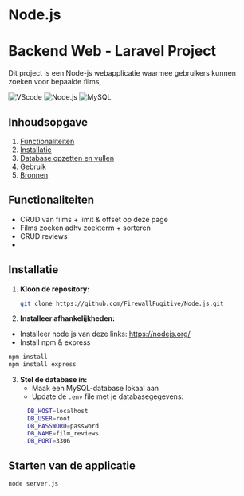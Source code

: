 # Node.js
# Backend Web - Laravel Project
Dit project is een Node-js webapplicatie waarmee gebruikers kunnen zoeken voor bepaalde films, 

![VScode](https://img.shields.io/badge/VScode-v1.96.2-blue?style=for-the-badge&logo=visual-studio-code&logoColor=white&labelColor=000000)
![Node.js](https://img.shields.io/badge/Node.js-v20.18.1-green?style=for-the-badge&logo=node.js&logoColor=white&labelColor=000000)
![MySQL](https://img.shields.io/badge/MySQL-v8.0.40-yellow?style=for-the-badge&logo=MySQL&logoColor=white&labelColor=000000)

## Inhoudsopgave

1. [Functionaliteiten](#functionaliteiten)
2. [Installatie](#installatie)
3. [Database opzetten en vullen](#database-opzetten-en-vullen)
4. [Gebruik](#gebruik)
5. [Bronnen](#bronnen)

## Functionaliteiten

- CRUD van films + limit & offset op deze page
- Films zoeken adhv zoekterm + sorteren
- CRUD reviews
-  

## Installatie

1. **Kloon de repository:**

   ```bash
   git clone https://github.com/FirewallFugitive/Node.js.git
   ```

2. **Installeer afhankelijkheden:**

  - Installeer node js van deze links: https://nodejs.org/
  - Install npm & express
   ```bash
   npm install
   npm install express
   ```

3. **Stel de database in:**
   - Maak een MySQL-database lokaal aan
   - Update de `.env` file met je databasegegevens:
    ```bash
      DB_HOST=localhost
      DB_USER=root
      DB_PASSWORD=password
      DB_NAME=film_reviews
      DB_PORT=3306
    ```

## Starten van de applicatie

   ```bash
   node server.js
   ```
